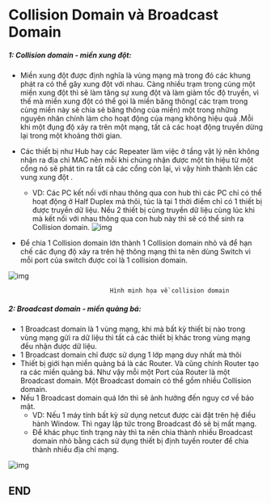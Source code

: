 # Collision Domain và Broadcast Domain

##### 1: Collision domain - miền xung đột:
- Miền xung đột được định nghĩa là vùng mạng mà trong đó các khung phát ra có thể gây xung đột với nhau. Càng nhiều trạm trong cùng một miền xung đột thì sẽ làm tăng sự xung đột và làm giảm tốc độ truyền, vì thế mà miền xung đột có thể gọi là miền băng thông( các trạm trong cùng miền này sẽ chia sẻ băng thông của miền) một trong những nguyên nhân chính làm cho hoạt động của mạng không hiệu quả .Mỗi khi một đụng độ xảy ra trên một mạng, tất cả các hoạt động truyền dừng lại trong một khoảng thời gian.

- Các thiết bị như Hub hay các Repeater làm việc ở tầng vật lý nên không nhận ra địa chỉ MAC nên mỗi khi chúng nhận được một tín hiệu từ một cổng nó sẽ phát tin ra tất cả các cổng còn lại, vì vậy hình thành lên các vung xung đột .

  - VD:  Các PC kết nối với nhau thông qua con hub thì các PC chỉ có thể hoạt động ở Half Duplex mà thôi, túc là tại 1 thời điểm chỉ có 1 thiết bị được truyền dữ liệu. Nếu 2 thiết bị cùng truyền dữ liệu cùng lúc khi mà kết nối với nhau thông qua con hub này thì sẽ có thể sinh ra Collision domain.
![img](https://scontent.fhan3-2.fna.fbcdn.net/v/t1.15752-9/60330985_288605508715870_4385278075844165632_n.png?_nc_cat=103&_nc_oc=AQmUs0IPvv5q_8FAdVgsOI2CXQU7Qebq0yZT1CzutNTIuOY3sH7hiBwdtdZ0RGEiwr0&_nc_ht=scontent.fhan3-2.fna&oh=4df2d0b07fe51471aefd6c11b06ad80a&oe=5D664D8F)
- Để chia 1 Collision domain lớn thành 1 Collision domain nhỏ và để hạn chế các đụng độ xảy ra trên hệ thông mạng thì ta nên dùng Switch vì mỗi port của switch được coi là 1 collision domain.



![img](http://www.vnpro.vn/wp-content/uploads/2015/08/Mi%E1%BB%81n-%C4%91%E1%BB%A5ng-%C4%91%E1%BB%99.jpg)

                                Hình minh họa về collision domain
                                
##### 2: Broadcast domain - miền quảng bá:
- 1 Broadcast domain là 1 vùng mạng, khi mà bất kỳ thiết bị nào trong vùng mạng gửi ra dữ liệu thì tất cả các thiết bị khác trong vùng mạng đều nhận được dữ liệu.
- 1 Broadcast domain chỉ được sử dụng 1 lớp mạng duy nhất mà thôi 
- Thiết bị giới hạn miền quảng bá là các Router. Và cũng chính Router tạo ra các miền quảng bá. Như vậy mỗi một Port của Router là một Broadcast domain. Một Broadcast domain có thể gồm nhiều Collision domain.
- Nếu 1 Broadcast domain quá lớn thì sẽ ảnh hưởng đến nguy cơ về bảo mật.
  - VD: Nếu 1 máy tính bất kỳ sử dụng netcut được cài đặt trên hệ điều hành Window. Thì ngay lập tức trong Broadcast đó sẽ bị mất mạng.
  - Để khác phục tình trạng này thì ta nên chia thành nhiều Broadcast domain nhỏ bằng cách sử dụng thiết bị định tuyến router để chia thành nhiều địa chỉ mạng.

![img](https://media.geeksforgeeks.org/wp-content/uploads/Computer-Network-Broadcast-Domain-Collision.png)

## END